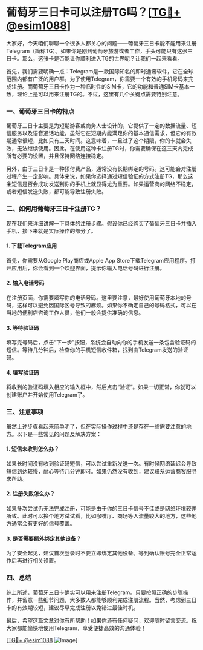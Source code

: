 # 葡萄牙三日卡可以注册TG吗？[[TG💪+ @esim1088](https://t.me/s/esim1088)]

大家好，今天咱们聊聊一个很多人都关心的问题——葡萄牙三日卡能不能用来注册Telegram（简称TG）。如果你是刚到葡萄牙旅游或者工作，手头可能只有这张三日卡。那么，这张卡是否能让你顺利进入TG的世界呢？让我们一起来看看。

首先，我们需要明确一点：Telegram是一款国际知名的即时通讯软件，它在全球范围内都有广泛的用户群。为了使用Telegram，你需要一个有效的手机号码来完成注册。而葡萄牙三日卡作为一种临时性的SIM卡，它的功能和普通SIM卡基本一致，理论上是可以用来注册TG的。不过，这里有几个关键点需要特别注意。

### 一、葡萄牙三日卡的特点

葡萄牙三日卡主要是为短期游客或商务人士设计的，它提供了一定的数据流量、短信服务以及语音通话功能。虽然它在短期内能满足你的基本通信需求，但它的有效期通常很短，比如只有三天时间。这意味着，一旦过了这个期限，你的卡就会失效，无法继续使用。因此，在使用这种卡注册TG时，你需要确保在这三天内完成所有必要的设置，并且保持网络连接稳定。

另外，由于三日卡是一种预付费产品，通常没有长期绑定的号码。这可能会对注册过程产生一定影响。具体来说，如果你选择通过短信验证的方式注册TG，那么这条短信是否会成功发送到你的手机上就显得尤为重要。如果运营商的网络不稳定，或者短信发送失败，都可能导致注册失败。

### 二、如何用葡萄牙三日卡注册TG？

现在我们来详细讲解一下具体的注册步骤。假设你已经购买了葡萄牙三日卡并插入手机，接下来就是实际操作的部分了。

#### 1. 下载Telegram应用

首先，你需要从Google Play商店或Apple App Store下载Telegram应用程序。打开应用后，你会看到一个欢迎界面，提示你输入电话号码进行注册。

#### 2. 输入电话号码

在注册页面，你需要填写你的电话号码。这里要注意，最好使用葡萄牙本地的号码，这样可以避免因国际区号导致的麻烦。如果你不确定自己的号码格式，可以在当地的便利店咨询工作人员，他们一般会提供准确的信息。

#### 3. 等待验证码

填写完号码后，点击“下一步”按钮，系统会自动向你的手机发送一条包含验证码的短信。等待几分钟后，检查你的手机短信收件箱，找到由Telegram发送的验证码。

#### 4. 填写验证码

将收到的验证码填入相应的输入框中，然后点击“验证”。如果一切正常，你就可以创建账户并开始使用Telegram了。

### 三、注意事项

虽然上述步骤看起来简单明了，但在实际操作过程中还是存在一些需要注意的地方。以下是一些常见的问题及解决方案：

#### 1. 短信未收到怎么办？

如果长时间没有收到验证码短信，可以尝试重新发送一次。有时候网络延迟会导致短信到达较慢，耐心等待几分钟即可。如果仍然没有收到，建议联系运营商客服寻求帮助。

#### 2. 注册失败怎么办？

如果多次尝试仍无法完成注册，可能是由于你的三日卡信号不佳或是网络环境较差所致。此时可以换个地方试试看，比如咖啡厅、商场等人流量较大的地方，这些地方通常会有更好的信号覆盖。

#### 3. 是否需要额外绑定其他设备？

为了安全起见，建议首次登录时不要立即绑定其他设备。等到确认账号完全正常运作后再进行相关设置。

### 四、总结

综上所述，葡萄牙三日卡确实可以用来注册Telegram。只要按照正确的步骤操作，并留意一些细节问题，大多数人都能够顺利完成注册流程。当然，考虑到三日卡的有效期较短，建议尽早完成注册以免错过最佳时机。

最后，希望这篇文章对你有所帮助！如果你还有任何疑问，欢迎随时留言交流。祝大家都能愉快地使用Telegram，享受便捷高效的沟通体验！

[[TG💪+ @esim1088](https://t.me/s/esim1088) ![Image](https://i.postimg.cc/4NQfJmqS/Snipaste-2025-05-13-00-14-12.png)]